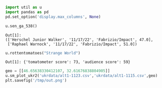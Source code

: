

```python
import util as u
import pandas as pd
pd.set_option('display.max_columns', None)
```


```python
u.sen_ga_538()
```

```text
Out[1]: 
(['Herschel Junior Walker', '11/17/22', 'Fabrizio/Impact', 47.0],
 ['Raphael Warnock', '11/17/22', 'Fabrizio/Impact', 51.0])
```

```python
u.rottentomatoes("Strange World")
```

```text
Out[1]: {'tomatometer score': 73, 'audience score': 59}
```




```python
geo = [[46.65638330412107, 32.61676838804905]]
u.sm_plot_ukr2('ukrdata/alt1-1123.csv','ukrdata/alt1-1115.csv',geo)
plt.savefig('/tmp/out.png')
```

